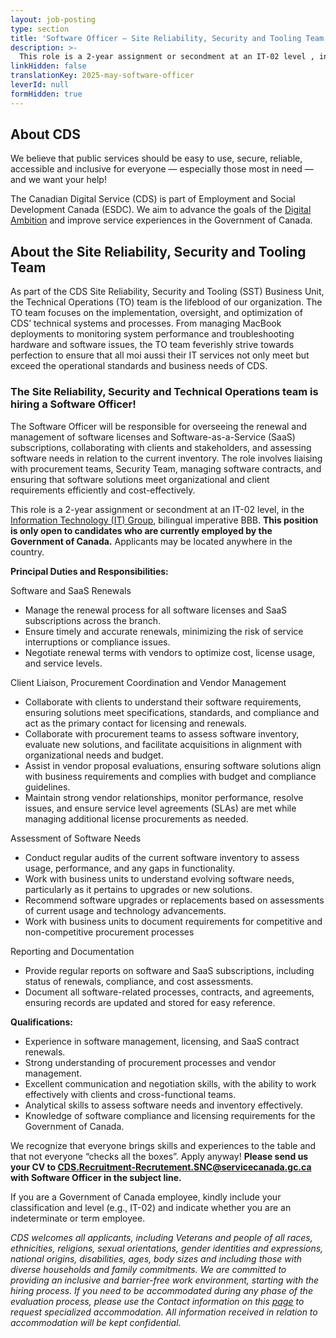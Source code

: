 ```yaml
---
layout: job-posting
type: section
title: 'Software Officer — Site Reliability, Security and Tooling Team'
description: >-
  This role is a 2-year assignment or secondment at an IT-02 level , in the  Information Technology (IT) Group, bilingual imperative BBB. This fully remote position is open to applicants located anywhere in the country.
linkHidden: false
translationKey: 2025-may-software-officer
leverId: null
formHidden: true
---
```


## About CDS 
We believe that public services should be easy to use, secure, reliable, accessible and inclusive for everyone — especially those most in need — and we want your help!

The Canadian Digital Service (CDS) is part of Employment and Social Development Canada (ESDC). We aim to advance the goals of the [Digital Ambition](https://www.canada.ca/en/government/system/digital-government/government-canada-digital-operations-strategic-plans/canada-digital-ambition.html) and improve service experiences in the Government of Canada.

## About the Site Reliability, Security and Tooling Team
As part of the CDS Site Reliability, Security and Tooling (SST) Business Unit, the Technical Operations (TO) team is the lifeblood of our organization. The TO team focuses on the implementation, oversight, and optimization of CDS’ technical systems and processes. From managing MacBook deployments to monitoring system performance and troubleshooting hardware and software issues, the TO team feverishly strive towards perfection to ensure that all moi aussi their IT services not only meet but exceed the operational standards and business needs of CDS. 

### **The Site Reliability, Security and Technical Operations team is hiring a Software Officer!**
The Software Officer will be responsible for overseeing the renewal and management of software licenses and Software-as-a-Service (SaaS) subscriptions, collaborating with clients and stakeholders, and assessing software needs in relation to the current inventory. The role involves liaising with procurement teams, Security Team, managing software contracts, and ensuring that software solutions meet organizational and client requirements efficiently and cost-effectively.

This role is a 2-year assignment or secondment at an IT-02 level, in the [Information Technology (IT) Group](https://www.tbs-sct.canada.ca/agreements-conventions/view-visualiser-eng.aspx?id=31), bilingual imperative BBB. **This position is only open to candidates who are currently employed by the Government of Canada.** Applicants may be located anywhere in the country.

**Principal Duties and Responsibilities:**

Software and SaaS Renewals
- Manage the renewal process for all software licenses and SaaS subscriptions across the branch.
- Ensure timely and accurate renewals, minimizing the risk of service interruptions or compliance issues.
- Negotiate renewal terms with vendors to optimize cost, license usage, and service levels.

Client Liaison, Procurement Coordination and Vendor Management
- Collaborate with clients to understand their software requirements, ensuring solutions meet specifications, standards, and compliance and act as the primary contact for licensing and renewals.
- Collaborate with procurement teams to assess software inventory, evaluate new solutions, and facilitate acquisitions in alignment with organizational needs and budget.
- Assist in vendor proposal evaluations, ensuring software solutions align with business requirements and complies with budget and compliance guidelines.
- Maintain strong vendor relationships, monitor performance, resolve issues, and ensure service level agreements (SLAs) are met while managing additional license procurements as needed.

Assessment of Software Needs
- Conduct regular audits of the current software inventory to assess usage, performance, and any gaps in functionality.
- Work with business units to understand evolving software needs, particularly as it pertains to upgrades or new solutions.
- Recommend software upgrades or replacements based on assessments of current usage and technology advancements.
- Work with business units to document requirements for competitive and non-competitive procurement processes

Reporting and Documentation
- Provide regular reports on software and SaaS subscriptions, including status of renewals, compliance, and cost assessments.
- Document all software-related processes, contracts, and agreements, ensuring records are updated and stored for easy reference.

**Qualifications:**
- Experience in software management, licensing, and SaaS contract renewals.
- Strong understanding of procurement processes and vendor management.
- Excellent communication and negotiation skills, with the ability to work effectively with clients and cross-functional teams.
- Analytical skills to assess software needs and inventory effectively.
- Knowledge of software compliance and licensing requirements for the Government of Canada.

We recognize that everyone brings skills and experiences to the table and that not everyone “checks all the boxes”. Apply anyway! **Please send us your CV to CDS.Recruitment-Recrutement.SNC@servicecanada.gc.ca with Software Officer in the subject line.**

If you are a Government of Canada employee, kindly include your classification and level (e.g., IT-02) and indicate whether you are an indeterminate or term employee.

*CDS welcomes all applicants, including Veterans and people of all races, ethnicities, religions, sexual orientations, gender identities and expressions, national origins, disabilities, ages, body sizes and including those with diverse households and family commitments. We are committed to providing an inclusive and barrier-free work environment, starting with the hiring process. If you need to be accommodated during any phase of the evaluation process, please use the Contact information on this [page](https://www.canada.ca/en/public-service-commission/services/assessment-accommodation-page.html) to request specialized accommodation. All information received in relation to accommodation will be kept confidential.*

